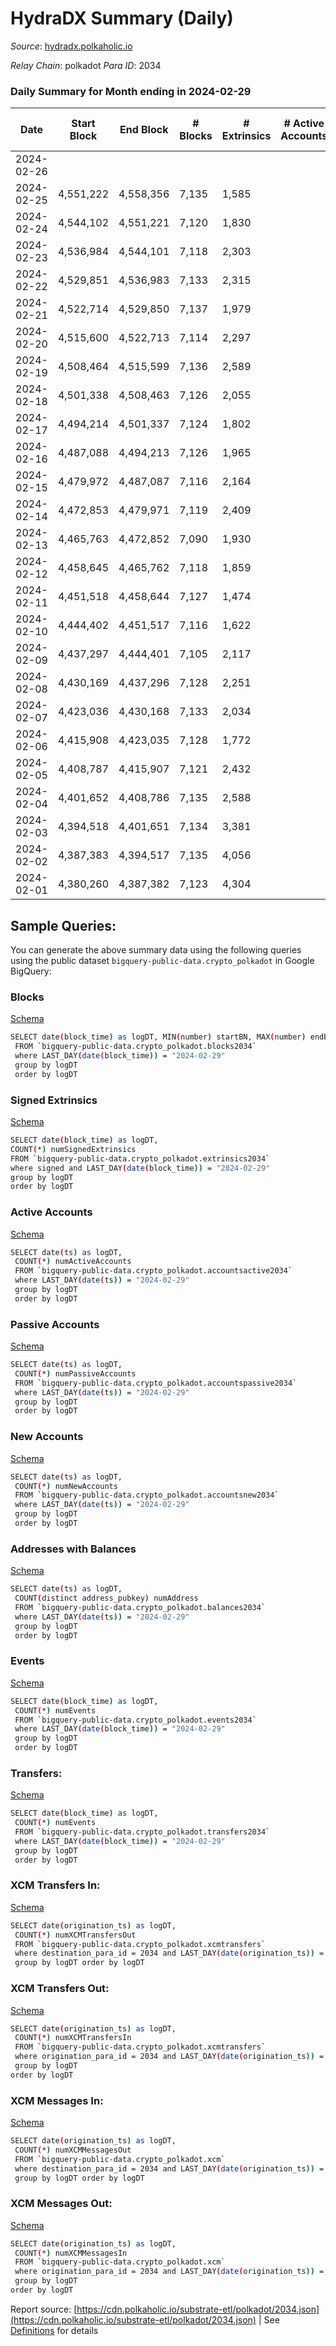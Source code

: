 # HydraDX Summary (Daily)

_Source_: [hydradx.polkaholic.io](https://hydradx.polkaholic.io)

*Relay Chain*: polkadot
*Para ID*: 2034



### Daily Summary for Month ending in 2024-02-29


| Date    | Start Block | End Block | # Blocks | # Extrinsics | # Active Accounts | # Passive Accounts | # New Accounts | # Addresses | # Events  | # Transfers ($USD) | # XCM Transfers In ($USD) | # XCM Transfers Out ($USD) | # XCM In | # XCM Out | Issues |
|---------|-------------|-----------|----------|--------------|-------------------|--------------------|----------------|-------------|-----------|--------------------|---------------------------|----------------------------|----------|-----------|--------|
| 2024-02-26 |  |  |  |  |  |  |  |  |  |   |   |   |  |  |  |
| 2024-02-25 | 4,551,222 | 4,558,356 | 7,135 | 1,585 |  |  |  | 29,273 | 72,332 | 10,132  |   |   |  |  |  |
| 2024-02-24 | 4,544,102 | 4,551,221 | 7,120 | 1,830 |  |  |  | 29,239 | 82,382 | 12,221  |   |   |  |  |  |
| 2024-02-23 | 4,536,984 | 4,544,101 | 7,118 | 2,303 |  |  |  | 29,193 | 103,125 | 16,722  |   |   |  |  |  |
| 2024-02-22 | 4,529,851 | 4,536,983 | 7,133 | 2,315 |  |  |  | 29,148 | 97,408 | 15,268  |   |   |  |  |  |
| 2024-02-21 | 4,522,714 | 4,529,850 | 7,137 | 1,979 |  |  |  | 29,111 | 72,720 | 9,361  |   |   |  |  |  |
| 2024-02-20 | 4,515,600 | 4,522,713 | 7,114 | 2,297 |  |  |  | 29,061 | 78,341 | 10,172  |   |   |  |  |  |
| 2024-02-19 | 4,508,464 | 4,515,599 | 7,136 | 2,589 |  |  |  | 28,996 | 81,648 | 10,389  |   |   |  |  |  |
| 2024-02-18 | 4,501,338 | 4,508,463 | 7,126 | 2,055 |  |  |  | 28,933 | 68,422 | 7,993  |   |   |  |  |  |
| 2024-02-17 | 4,494,214 | 4,501,337 | 7,124 | 1,802 |  |  |  | 28,896 | 60,386 | 6,375  |   |   |  |  |  |
| 2024-02-16 | 4,487,088 | 4,494,213 | 7,126 | 1,965 |  |  |  | 28,860 | 77,955 | 10,617  |   |   |  |  |  |
| 2024-02-15 | 4,479,972 | 4,487,087 | 7,116 | 2,164 |  |  |  | 28,840 | 94,780 | 14,338  |   |   |  |  |  |
| 2024-02-14 | 4,472,853 | 4,479,971 | 7,119 | 2,409 |  |  |  | 28,804 | 97,779 | 14,566  |   |   |  |  |  |
| 2024-02-13 | 4,465,763 | 4,472,852 | 7,090 | 1,930 |  |  |  | 28,770 | 93,144 | 14,219  |   |   |  |  |  |
| 2024-02-12 | 4,458,645 | 4,465,762 | 7,118 | 1,859 |  |  |  | 28,738 | 88,056 | 13,110  |   |   |  |  |  |
| 2024-02-11 | 4,451,518 | 4,458,644 | 7,127 | 1,474 |  |  |  | 28,711 | 79,475 | 11,392  |   |   |  |  |  |
| 2024-02-10 | 4,444,402 | 4,451,517 | 7,116 | 1,622 |  |  |  | 28,688 | 80,281 | 11,335  |   |   |  |  |  |
| 2024-02-09 | 4,437,297 | 4,444,401 | 7,105 | 2,117 |  |  |  | 28,647 | 91,516 | 13,325  |   |   |  |  |  |
| 2024-02-08 | 4,430,169 | 4,437,296 | 7,128 | 2,251 |  |  |  | 28,616 | 76,710 | 9,519  |   |   |  |  |  |
| 2024-02-07 | 4,423,036 | 4,430,168 | 7,133 | 2,034 |  |  |  | 28,587 | 68,026 | 7,987  |   |   |  |  |  |
| 2024-02-06 | 4,415,908 | 4,423,035 | 7,128 | 1,772 |  |  |  | 28,553 | 64,849 | 7,539  |   |   |  |  |  |
| 2024-02-05 | 4,408,787 | 4,415,907 | 7,121 | 2,432 |  |  |  | 28,526 | 94,830 | 14,006  | 229 ($313,636.66) | 123 ($32,479.42) |  |  |  |
| 2024-02-04 | 4,401,652 | 4,408,786 | 7,135 | 2,588 |  |  |  | 28,472 | 103,819 | 15,964  | 290 ($748,618.40) | 120 ($6,668.38) |  |  |  |
| 2024-02-03 | 4,394,518 | 4,401,651 | 7,134 | 3,381 |  |  |  | 28,410 | 133,121 | 21,597  | 418 ($1,747,887.42) | 266 ($265,563.86) | 626 | 518 |  |
| 2024-02-02 | 4,387,383 | 4,394,517 | 7,135 | 4,056 |  |  |  | 28,333 | 191,838 | 35,072  | 473 ($2,354,574.74) | 309 ($812,042.51) | 698 | 642 |  |
| 2024-02-01 | 4,380,260 | 4,387,382 | 7,123 | 4,304 |  |  |  | 28,271 | 139,381 | 22,108  | 484 ($2,797,534.50) | 342 ($565,430.81) | 692 | 605 |  |

## Sample Queries:
You can generate the above summary data using the following queries using the public dataset `bigquery-public-data.crypto_polkadot` in Google BigQuery:


### Blocks 

[Schema](https://github.com/colorfulnotion/substrate-etl/blob/main/schema/blocks.json)

```bash
SELECT date(block_time) as logDT, MIN(number) startBN, MAX(number) endBN, COUNT(*) numBlocks 
 FROM `bigquery-public-data.crypto_polkadot.blocks2034`  
 where LAST_DAY(date(block_time)) = "2024-02-29" 
 group by logDT 
 order by logDT
```

### Signed Extrinsics 

[Schema](https://github.com/colorfulnotion/substrate-etl/blob/main/schema/extrinsics.json)

```bash
SELECT date(block_time) as logDT, 
COUNT(*) numSignedExtrinsics 
FROM `bigquery-public-data.crypto_polkadot.extrinsics2034`  
where signed and LAST_DAY(date(block_time)) = "2024-02-29" 
group by logDT 
order by logDT
```

### Active Accounts 

[Schema](https://github.com/colorfulnotion/substrate-etl/blob/main/schema/accountsactive.json)

```bash
SELECT date(ts) as logDT, 
 COUNT(*) numActiveAccounts 
 FROM `bigquery-public-data.crypto_polkadot.accountsactive2034` 
 where LAST_DAY(date(ts)) = "2024-02-29" 
 group by logDT 
 order by logDT
```

### Passive Accounts 

[Schema](https://github.com/colorfulnotion/substrate-etl/blob/main/schema/accountspassive.json)

```bash
SELECT date(ts) as logDT, 
 COUNT(*) numPassiveAccounts 
 FROM `bigquery-public-data.crypto_polkadot.accountspassive2034` 
 where LAST_DAY(date(ts)) = "2024-02-29" 
 group by logDT 
 order by logDT
```

### New Accounts 

[Schema](https://github.com/colorfulnotion/substrate-etl/blob/main/schema/accountsnew.json)

```bash
SELECT date(ts) as logDT, 
 COUNT(*) numNewAccounts 
 FROM `bigquery-public-data.crypto_polkadot.accountsnew2034` 
 where LAST_DAY(date(ts)) = "2024-02-29" 
 group by logDT
 order by logDT
```

### Addresses with Balances 

[Schema](https://github.com/colorfulnotion/substrate-etl/blob/main/schema/balances.json)

```bash
SELECT date(ts) as logDT,
 COUNT(distinct address_pubkey) numAddress 
 FROM `bigquery-public-data.crypto_polkadot.balances2034` 
 where LAST_DAY(date(ts)) = "2024-02-29" 
 group by logDT 
 order by logDT
```

### Events 

[Schema](https://github.com/colorfulnotion/substrate-etl/blob/main/schema/events.json)

```bash
SELECT date(block_time) as logDT, 
 COUNT(*) numEvents 
 FROM `bigquery-public-data.crypto_polkadot.events2034` 
 where LAST_DAY(date(block_time)) = "2024-02-29" 
 group by logDT 
 order by logDT
```

### Transfers:

[Schema](https://github.com/colorfulnotion/substrate-etl/blob/main/schema/transfers.json)

```bash
SELECT date(block_time) as logDT, 
 COUNT(*) numEvents 
 FROM `bigquery-public-data.crypto_polkadot.transfers2034` 
 where LAST_DAY(date(block_time)) = "2024-02-29" 
 group by logDT 
 order by logDT
```

### XCM Transfers In: 

[Schema](https://github.com/colorfulnotion/substrate-etl/blob/main/schema/xcmtransfers.json)

```bash
SELECT date(origination_ts) as logDT, 
 COUNT(*) numXCMTransfersOut 
 FROM `bigquery-public-data.crypto_polkadot.xcmtransfers` 
 where destination_para_id = 2034 and LAST_DAY(date(origination_ts)) = "2024-02-29" 
 group by logDT order by logDT
```

### XCM Transfers Out: 

[Schema](https://github.com/colorfulnotion/substrate-etl/blob/main/schema/xcmtransfers.json)

```bash
SELECT date(origination_ts) as logDT, 
 COUNT(*) numXCMTransfersIn 
 FROM `bigquery-public-data.crypto_polkadot.xcmtransfers` 
 where origination_para_id = 2034 and LAST_DAY(date(origination_ts)) = "2024-02-29" 
 group by logDT 
order by logDT
```

### XCM Messages In: 

[Schema](https://github.com/colorfulnotion/substrate-etl/blob/main/schema/xcm.json)

```bash
SELECT date(origination_ts) as logDT, 
 COUNT(*) numXCMMessagesOut 
 FROM `bigquery-public-data.crypto_polkadot.xcm` 
 where destination_para_id = 2034 and LAST_DAY(date(origination_ts)) = "2024-02-29" 
 group by logDT order by logDT
```

### XCM Messages Out: 

[Schema](https://github.com/colorfulnotion/substrate-etl/blob/main/schema/xcm.json)

```bash
SELECT date(origination_ts) as logDT, 
 COUNT(*) numXCMMessagesIn 
 FROM `bigquery-public-data.crypto_polkadot.xcm` 
 where origination_para_id = 2034 and LAST_DAY(date(origination_ts)) = "2024-02-29" 
 group by logDT 
order by logDT
```


Report source: [https://cdn.polkaholic.io/substrate-etl/polkadot/2034.json](https://cdn.polkaholic.io/substrate-etl/polkadot/2034.json) | See [Definitions](/DEFINITIONS.md) for details

